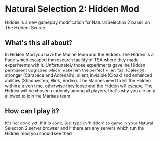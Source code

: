 Natural Selection 2: Hidden Mod
==========

Hidden is a new gameplay modification for Natural Selection 2 based on The Hidden: Source.

**What's this all about?**
---
In Hidden Mod you have the Marine team and the Hidden. The Hidden is a Fade which escaped the research facility of TSA where they made experiments with it. Unfortunately those experiments gave the Hidden permanent upgrades which make him the perfect killer: fast (Celerity), stronger (Carapace and Adrenalin), silent, invisible (Cloak) and enhanced abilities (Shadowstep, Blink, Vortex).
The Marines need to kill the Hidden within a given time, otherwise they loose and the Hidden will escape. The Hidden will be chosen randomly among all players, that's why you are only allowed to join the Marines team.

**How can I play it?**
---
It's not done yet.
If it is done, just type in 'hidden' as game in your Natural Selection 2 server browser and if there are any servers which run the Hidden mod you should see them.